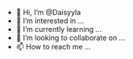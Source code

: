 - 👋 Hi, I’m @Daisyyla
- 👀 I’m interested in ...
- 🌱 I’m currently learning ...
- 💞️ I’m looking to collaborate on ...
- 📫 How to reach me ...

<!---
Daisyyla/Daisyyla is a ✨ special ✨ repository because its `README.md` (this file) appears on your GitHub profile.
You can click the Preview link to take a look at your changes.
--->
